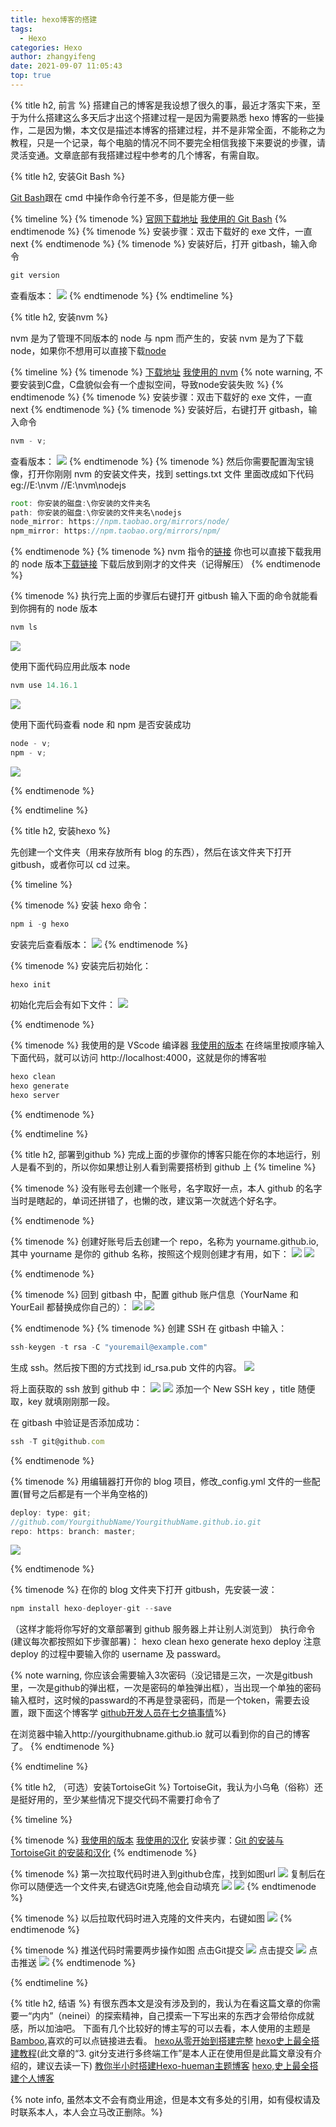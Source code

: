 ```yaml
---
title: hexo博客的搭建
tags:
  - Hexo
categories: Hexo
author: zhangyifeng
date: 2021-09-07 11:05:43
top: true
---
```


{% title h2, 前言 %}
搭建自己的博客是我设想了很久的事，最近才落实下来，至于为什么搭建这么多天后才出这个搭建过程一是因为需要熟悉 hexo 博客的一些操作，二是因为懒，本文仅是描述本博客的搭建过程，并不是非常全面，不能称之为教程，只是一个记录，每个电脑的情况不同不要完全相信我接下来要说的步骤，请灵活变通。文章底部有我搭建过程中参考的几个博客，有需自取。

{% title h2, 安装Git Bash %}

[Git Bash](https://gitforwindows.org/)跟在 cmd 中操作命令行差不多，但是能方便一些

{% timeline %}
{% timenode %}
[官网下载地址](https://gitforwindows.org/)
[我使用的 Git Bash](/package/Git-2.17.0-64-bit.exe)
{% endtimenode %}
{% timenode %}
安装步骤：双击下载好的 exe 文件，一直 next
{% endtimenode %}
{% timenode %}
安装好后，打开 gitbash，输入命令

```js
git version
```

查看版本：
![](/medias/createHexo/git1.png)
{% endtimenode %}
{% endtimeline %}

{% title h2, 安装nvm %}

nvm 是为了管理不同版本的 node 与 npm 而产生的，安装 nvm 是为了下载 node，如果你不想用可以直接下载[node](https://nodejs.org/en/)

{% timeline %}
{% timenode %}
[下载地址](https://github.com/coreybutler/nvm-windows/releases)
[我使用的 nvm](/package/nvm-setup.exe)
{% note warning, 不要安装到C盘，C盘貌似会有一个虚拟空间，导致node安装失败
 %}
{% endtimenode %}
{% timenode %}
安装步骤：双击下载好的 exe 文件，一直 next
{% endtimenode %}
{% timenode %}
安装好后，右键打开 gitbash，输入命令

```js
nvm - v;
```

查看版本：
![](/medias/createHexo/nvm1.png)
{% endtimenode %}
{% timenode %}
然后你需要配置淘宝镜像，打开你刚刚 nvm 的安装文件夹，找到 settings.txt 文件
里面改成如下代码
eg://E:\nvm
//E:\nvm\nodejs

```js
root: 你安装的磁盘:\你安装的文件夹名
path: 你安装的磁盘:\你安装的文件夹名\nodejs
node_mirror: https://npm.taobao.org/mirrors/node/
npm_mirror: https://npm.taobao.org/mirrors/npm/
```

{% endtimenode %}
{% timenode %}
nvm 指令的[链接](https://www.runoob.com/w3cnote/nvm-manager-node-versions.html)
你也可以直接下载我用的 node 版本[下载链接](/package/v14.16.1.zip)
下载后放到刚才的文件夹（记得解压）
{% endtimenode %}

{% timenode %}
执行完上面的步骤后右键打开 gitbush 输入下面的命令就能看到你拥有的 node 版本

```js
nvm ls
```

![](/medias/createHexo/nvm2.png)

使用下面代码应用此版本 node

```js
nvm use 14.16.1
```

![](/medias/createHexo/nvm3.png)

使用下面代码查看 node 和 npm 是否安装成功

```js
node - v;
npm - v;
```

![](/medias/createHexo/nvm4.png)

{% endtimenode %}

{% endtimeline %}

{% title h2, 安装hexo %}

先创建一个文件夹（用来存放所有 blog 的东西），然后在该文件夹下打开 gitbush，或者你可以 cd 过来。

{% timeline %}

{% timenode %}
安装 hexo 命令：

```js
npm i -g hexo
```

安装完后查看版本：
![](/medias/createHexo/hexo1.png)
{% endtimenode %}

{% timenode %}
安装完后初始化：

```js
hexo init
```

初始化完后会有如下文件：
![](/medias/createHexo/hexo2.png)

{% endtimenode %}

{% timenode %}
我使用的是 VScode 编译器 [我使用的版本](/package/VSCodeUserSetup-x64-1.42.0.exe)
在终端里按顺序输入下面代码，就可以访问 http://localhost:4000，这就是你的博客啦

```js
hexo clean
hexo generate
hexo server
```

{% endtimenode %}

{% endtimeline %}

{% title h2, 部署到github %}
完成上面的步骤你的博客只能在你的本地运行，别人是看不到的，所以你如果想让别人看到需要搭桥到 github 上
{% timeline %}

{% timenode %}
没有账号去创建一个账号，名字取好一点，本人 github 的名字当时是瞎起的，单词还拼错了，也懒的改，建议第一次就选个好名字。

{% endtimenode %}

{% timenode %}
创建好账号后去创建一个 repo，名称为 yourname.github.io, 其中 yourname 是你的 github 名称，按照这个规则创建才有用，如下：
![](/medias/createHexo/github1.png)
![](/medias/createHexo/github2.png)

{% endtimenode %}

{% timenode %}
回到 gitbash 中，配置 github 账户信息（YourName 和 YourEail 都替换成你自己的）：
![](/medias/createHexo/github3.png)
![](/medias/createHexo/github4.png)

{% endtimenode %}
{% timenode %}
创建 SSH
在 gitbash 中输入：

```js
ssh-keygen -t rsa -C "youremail@example.com"
```

生成 ssh。然后按下图的方式找到 id_rsa.pub 文件的内容。
![](/medias/createHexo/github5.png)

将上面获取的 ssh 放到 github 中：
![](/medias/createHexo/github6.png)
![](/medias/createHexo/github7.png)
添加一个 New SSH key ，title 随便取，key 就填刚刚那一段。

在 gitbash 中验证是否添加成功：

```js
ssh -T git@github.com
```

{% endtimenode %}

{% timenode %}
用编辑器打开你的 blog 项目，修改\_config.yml 文件的一些配置(冒号之后都是有一个半角空格的)

```js
deploy: type: git;
//github.com/YourgithubName/YourgithubName.github.io.git
repo: https: branch: master;
```

![](/medias/createHexo/vue1.png)

{% endtimenode %}

{% timenode %}
在你的 blog 文件夹下打开 gitbush，先安装一波：

```js
npm install hexo-deployer-git --save
```

（这样才能将你写好的文章部署到 github 服务器上并让别人浏览到）
执行命令(建议每次都按照如下步骤部署)：
hexo clean
hexo generate
hexo deploy
注意 deploy 的过程中要输入你的 username 及 passward。

{% note warning,
你应该会需要输入3次密码（没记错是三次，一次是gitbush里，一次是github的弹出框，一次是密码的单独弹出框），当出现一个单独的密码输入框时，这时候的passward的不再是登录密码，而是一个token，需要去设置，跟下面这个博客学
[github开发人员在七夕搞事情](https://blog.csdn.net/weixin_41010198/article/details/119698015)%}

在浏览器中输入http://yourgithubname.github.io 就可以看到你的自己的博客了。
{% endtimenode %}

{% endtimeline %}

{% title h2, （可选）安装TortoiseGit %}
TortoiseGit，我认为小乌龟（俗称）还是挺好用的，至少某些情况下提交代码不需要打命令了

{% timeline %}

{% timenode %}
[我使用的版本](/package/TortoiseGit-2.10.0.2-64bit.msi)
[我使用的汉化](/package/TortoiseGit-LanguagePack-2.10.0.0-64bit-zh_CN.msi)
安装步骤：[Git 的安装与 TortoiseGit 的安装和汉化](https://www.cnblogs.com/nicaicai/p/12383735.html)
{% endtimenode %}

{% timenode %}
第一次拉取代码时进入到github仓库，找到如图url
![](/medias/createHexo/wugui1.png)
复制后在你可以随便选一个文件夹,右键选Git克隆,他会自动填充
![](/medias/createHexo/wugui2.png)
![](/medias/createHexo/wugui3.png)
{% endtimenode %}

{% timenode %}
以后拉取代码时进入克隆的文件夹内，右键如图
![](/medias/createHexo/wugui4.png)
{% endtimenode %}

{% timenode %}
推送代码时需要两步操作如图
点击Git提交
![](/medias/createHexo/wugui5.png)
点击提交
![](/medias/createHexo/wugui6.png)
点击推送
![](/medias/createHexo/wugui7.png)
{% endtimenode %}

{% endtimeline %}


{% title h2, 结语 %}
有很东西本文是没有涉及到的，我认为在看这篇文章的你需要一“内内”（neinei）的探索精神，自己摸索一下写出来的东西才会带给你成就感，所以加油吧。
下面有几个比较好的博主写的可以去看，本人使用的主题是[Bamboo](https://yuang01.github.io/),喜欢的可以点链接进去看。
[hexo从零开始到搭建完整](https://www.cnblogs.com/visugar/p/6821777.html)
[hexo史上最全搭建教程](https://blog.csdn.net/sinat_37781304/article/details/82729029)(此文章的“3. git分支进行多终端工作”是本人正在使用但是此篇文章没有介绍的，建议去读一下)
[教你半小时搭建Hexo-hueman主题博客](https://blog.csdn.net/weixin_44105459/article/details/103500535)
[hexo,史上最全搭建个人博客](https://blog.csdn.net/Wanguyunxiaodaniu/article/details/104716776?utm_medium=distribute.pc_relevant.none-task-blog-2~default~baidujs_baidulandingword~default-0.control&spm=1001.2101.3001.4242)

{% note info,
虽然本文不会有商业用途，但是本文有多处的引用，如有侵权请及时联系本人，本人会立马改正删除。%}